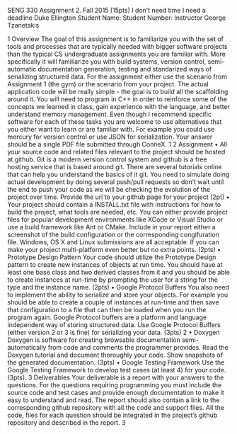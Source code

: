 SENG 330 Assignment 2. Fall 2015 (15pts)
I don’t need time I need a deadline
Duke Ellington
Student Name: Student Number:
Instructor George Tzanetakis

1 Overview
The goal of this assignment is to familiarize you with the set of tools and processes
that are typically needed with bigger software projects than the typical
CS undergraduate assignments you are familiar with. More specifically it
will familiarize you with build systems, version control, semi-automatic documentation
generation, testing and standarized ways of serializing structured
data.
For the assignment either use the scenario from Assignment 1 (the gym)
or the scenario from your project.
The actual application code will be really simple - the goal is to build
all the scaffolding around it. You will need to program in C++ in order
to reinforce some of the concepts we learned in class, gain experience with
the language, and better understand memory management. Even though I
recommend specific software for each of these tasks you are welcome to use
alternatives that you either want to learn or are familiar with. For example
you could use mercury for version control or use JSON for serialization.
Your answer should be a single PDF file submitted through ConneX.
1
2 Assignment
• All your source code and related files relevant to the project should be
hosted at github. Git is a modern version control system and github
is a free hosting service that is based around git. There are several
tutorials online that can help you understand the basics of it git. You
need to simulate doing actual development by doing several push/pull
requests so don’t wait until the end to push your code as we will be
checking the evolution of the project over time. Provide the url to your
github page for your project (2pt)
• Your project should contain a INSTALL.txt file with instructions for
how to build the project, what tools are needed, etc. You can either
provide project files for popular development environments like XCode
or Visual Studio or use a build framework like Ant or CMake. Include
in your report either a screenshot of the build configuration or the corresponding
congifuration file. Windows, OS X and Linux submissions
are all acceptable. If you can make your project multi-platform even
better but no extra points. (2pts)
• Prototype Design Pattern
Your code should utilize the Prototype Design pattern to create new
instances of objects at run time. You should have at least one base
class and two derived classes from it and you should be able to create
instances at run-time by prompting the user for a string for the type
and the instance name. (2pts)
• Google Protocol Buffers
You also need to implement the ability to serialize and store your objects.
For example you should be able to create a couple of instances
at run-time and then save that configuration to a file that can then be
loaded when you run the program again. Google Protocol buffers are
a platform and language independent way of storing structured data.
Use Google Protocol Buffers (either version 2 or 3 is fine) for serializing
your data. (3pts)
2
• Doxygen
Doxygen is software for creating browsable documentation semi-automatically
from code and comments the programmer provides. Read the Doxygen
tutorial and document thoroughly your code. Show snapshots of the
generated documentation. (3pts)
• Google Testing Framework
Use the Google Testing Framework to develop test cases (at least 4)
for your code. (3pts).
3 Deliverables
Your deliverable is a report with your answers to the questions. For the
questions requiring programming you must include the source code and test
cases and provide enough documentation to make it easy to understand and
read. The report should also contain a link to the corresponding github
repository with all the code and support files. All the code, files for each
question should be integrated in the project’s github repository and described
in the report.
3
